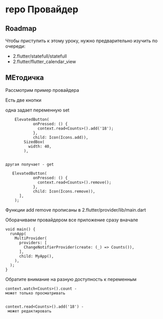 # repo  Провайдер


## Roadmap

Чтобы приступить к этому уроку, нужно предварительно изучить по очереди:



- 2.flutter/statefull/statefull
- 2.flutter/flutter_calendar_view



## МЕтодичка

Рассмотрим пример провайдера

Есть две кнопки 

 одна задает переменную set
```
    ElevatedButton(
            onPressed: () {
              context.read<Counts>().add('18');
            },
            child: Icon(Icons.add)),
        SizedBox(
          width: 40,
        ),
     
```

```
другая получает - get

   ElevatedButton(
            onPressed: () {
              context.read<Counts>().remove();
            },
            child: Icon(Icons.remove)),
      ],
    );
```

Функции add remove прописаны в 2.flutter/provider/lib/main.dart

Оборачиваем провайдером все приложение сразу вначале

```
void main() {
  runApp(
    MultiProvider(
      providers: [
        ChangeNotifierProvider(create: (_) => Counts()),
      ],
      child: MyApp(),
    ),
  );
}
```

Обратите внимание на разную доступность к переменным 

    context.watch<Counts>().count - 
    может только просматривать


    context.read<Counts>().add('18') -
     может редактировать

